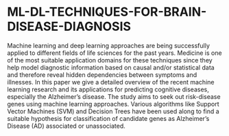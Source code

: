 # ML-DL-TECHNIQUES-FOR-BRAIN-DISEASE-DIAGNOSIS
Machine learning and deep learning approaches are being successfully applied to different fields of life sciences for the past years. Medicine is one of the most suitable application domains for these techniques since they help model diagnostic information based on causal and/or statistical data and therefore reveal hidden dependencies between symptoms and illnesses. In this paper we give a detailed overview of the recent machine learning research and its applications for predicting cognitive diseases, especially the Alzheimer’s disease. The study aims to seek out risk-disease genes using machine learning approaches. Various algorithms like Support Vector Machines (SVM) and Decision Trees have been used along to find a suitable hypothesis for classification of candidate genes as Alzheimer’s Disease (AD) associated or unassociated.
